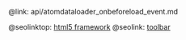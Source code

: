 @link: api/atomdataloader_onbeforeload_event.md

@seolinktop: [html5 framework](https://webix.com)
@seolink: [toolbar](https://webix.com/widget/toolbar/)